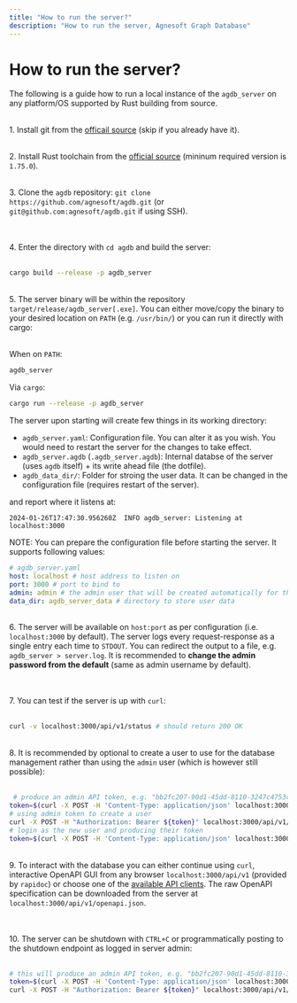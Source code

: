 ```yaml
---
title: "How to run the server?"
description: "How to run the server, Agnesoft Graph Database"
---
```


# How to run the server?

The following is a guide how to run a local instance of the `agdb_server` on any platform/OS supported by Rust building from source.

<br/>1. Install git from the [officail source](https://git-scm.com/) (skip if you already have it).
<br/>

<br/>2. Install Rust toolchain from the [official source](https://www.rust-lang.org/tools/install) (mininum required version is `1.75.0`).
<br/>

<br/>3. Clone the `agdb` repository: `git clone https://github.com/agnesoft/agdb.git` (or `git@github.com:agnesoft/agdb.git` if using SSH).
<br/><br/>

<br/>4. Enter the directory with `cd agdb` and build the server:
<br/><br/>

```bash
cargo build --release -p agdb_server
```

<br/>5. The server binary will be within the repository `target/release/agdb_server[.exe]`. You can either move/copy the binary to your desired location on `PATH` (e.g. `/usr/bin/`) or you can run it directly with cargo:
<br/><br/>

When on `PATH`:

```bash
agdb_server
```

Via `cargo`:

```bash
cargo run --release -p agdb_server
```

The server upon starting will create few things in its working directory:

-   `agdb_server.yaml`: Configuration file. You can alter it as you wish. You would need to restart the server for the changes to take effect.
-   `agdb_server.agdb` (`.agdb_server.agdb`): Internal databse of the server (uses `agdb` itself) + its write ahead file (the dotfile).
-   `agdb_data_dir/`: Folder for stroing the user data. It can be changed in the configuration file (requires restart of the server).

and report where it listens at:

```
2024-01-26T17:47:30.956260Z  INFO agdb_server: Listening at localhost:3000
```

NOTE: You can prepare the configuration file before starting the server. It supports following values:

```yaml
# agdb_server.yaml
host: localhost # host address to listen on
port: 3000 # port to bind to
admin: admin # the admin user that will be created automatically for the server, the password will be the same as name (admin by default, recommended to change after startup)
data_dir: agdb_server_data # directory to store user data
```

<br/>6. The server will be available on `host:port` as per configuration (i.e. `localhost:3000` by default). The server logs every request-response as a single entry each time to `STDOUT`. You can redirect the output to a file, e.g. `agdb_server > server.log`. It is recommended to **change the admin password from the default** (same as admin username by default).
<br/><br/>

<br/>7. You can test if the server is up with `curl`:
<br/><br/>

```bash
curl -v localhost:3000/api/v1/status # should return 200 OK
```

<br/>8. It is recommended by optional to create a user to use for the database management rather than using the `admin` user (which is however still possible):
<br/><br/>

```bash
 # produce an admin API token, e.g. "bb2fc207-90d1-45dd-8110-3247c4753cd5"
token=$(curl -X POST -H 'Content-Type: application/json' localhost:3000/api/v1/user/login -d '{"username":"admin","password":"admin"}')
# using admin token to create a user
curl -X POST -H "Authorization: Bearer ${token}" localhost:3000/api/v1/admin/user/my_db_user/add -d '{"password":"password123"}'
# login as the new user and producing their token
token=$(curl -X POST -H 'Content-Type: application/json' localhost:3000/api/v1/user/login -d '{"username":"my_db_user","password":"password123"}')
```

<br/>9. To interact with the database you can either continue using `curl`, interactive OpenAPI GUI from any browser `localhost:3000/api/v1` (provided by `rapidoc`) or choose one of the [available API clients](/api.md). The raw OpenAPI specification can be downloaded from the server at `localhost:3000/api/v1/openapi.json`.
<br/><br/>

<br/>10. The server can be shutdown with `CTRL+C` or programmatically posting to the shutdown endpoint as logged in server admin:
<br/><br/>

```bash
# this will produce an admin API token, e.g. "bb2fc207-90d1-45dd-8110-3247c4753cd5"
token=$(curl -X POST -H 'Content-Type: application/json' localhost:3000/api/v1/user/login -d '{"username":"admin","password":"admin"}')
curl -X POST -H "Authorization: Bearer ${token}" localhost:3000/api/v1/admin/shutdown
```
